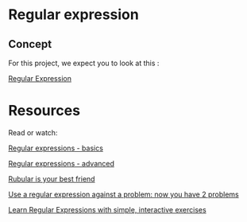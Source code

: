 # Regular expression

## Concept
For this project, we expect you to look at this <concept>:

[Regular Expression](https://intranet.alxswe.com/concepts/29)

# Resources
Read or watch:

[Regular expressions - basics](https://intranet.alxswe.com/rltoken/6VeaVMaugIxcFAwA27TBdQ)

[Regular expressions - advanced](https://intranet.alxswe.com/rltoken/rntjh3-3S86zt0Qy28L10w)

[Rubular is your best friend](https://intranet.alxswe.com/rltoken/RGkVuw1lZ_hoCCbLsiOAhg)

[Use a regular expression against a problem: now you have 2 problems](https://intranet.alxswe.com/rltoken/Vwm8lpMUGa4x_FBtlyUQ8g)

[Learn Regular Expressions with simple, interactive exercises](https://intranet.alxswe.com/rltoken/XsQ6rzS1uy-E6bnswUqIKg)

